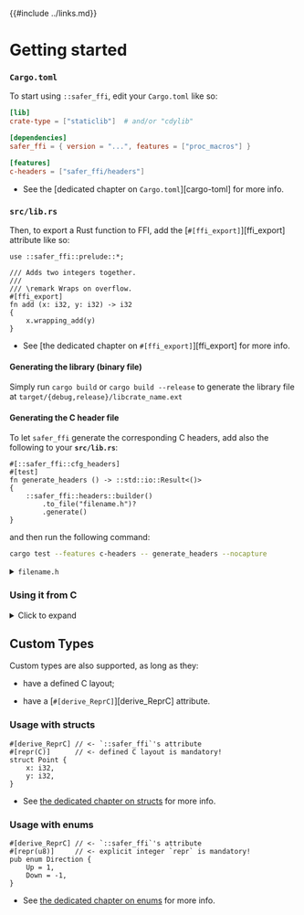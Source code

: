 {{#include ../links.md}}

# Getting started

### `Cargo.toml`

To start using `::safer_ffi`, edit your `Cargo.toml` like so:

```toml
[lib]
crate-type = ["staticlib"]  # and/or "cdylib"

[dependencies]
safer_ffi = { version = "...", features = ["proc_macros"] }

[features]
c-headers = ["safer_ffi/headers"]
```

  - See the [dedicated chapter on `Cargo.toml`][cargo-toml] for more info.

### `src/lib.rs`

Then, to export a Rust function to FFI, add the [`#[ffi_export]`][ffi_export]
attribute like so:

```rust,noplaypen
use ::safer_ffi::prelude::*;

/// Adds two integers together.
///
/// \remark Wraps on overflow.
#[ffi_export]
fn add (x: i32, y: i32) -> i32
{
    x.wrapping_add(y)
}
```

  - See [the dedicated chapter on `#[ffi_export]`][ffi_export] for more info.

#### Generating the library (binary file)

Simply run `cargo build` or `cargo build --release` to generate the library
file at `target/{debug,release}/libcrate_name.ext`

#### Generating the C header file

To let `safer_ffi` generate the corresponding C headers, add also the following to
your **`src/lib.rs`**:

```rust,noplaypen
#[::safer_ffi::cfg_headers]
#[test]
fn generate_headers () -> ::std::io::Result<()>
{
    ::safer_ffi::headers::builder()
        .to_file("filename.h")?
        .generate()
}
```

and then run the following command:

```bash
cargo test --features c-headers -- generate_headers --nocapture
```

<details><summary><code>filename.h</code></summary>

```C
/*! \file */
/*******************************************
 *                                         *
 *  File auto-generated by `::safer_ffi`.  *
 *                                         *
 *  Do not manually edit this file.        *
 *                                         *
 *******************************************/

#ifndef __RUST_EXAMPLE__
#define __RUST_EXAMPLE__

#ifdef __cplusplus
extern "C" {
#endif


#include <stddef.h>
#include <stdint.h>

/** \brief
 *  Adds two integers together.
 *
 *  \remark Wraps on overflow.
 */
int32_t add (
    int32_t x,
    int32_t y);


#ifdef __cplusplus
} /* extern "C" */
#endif

#endif /* __RUST_EXAMPLE__ */
```

</details>

### Using it from C

<details><Summary>Click to expand</summary>

Here is a basic example to showcase FFI calling into our `add`
function:

```C
// main.rs
#include <inttypes.h>
#include <stdio.h>
#include <stdlib.h>

#include "filename.h"

int main (int argc, char const * const argv[])
{
    printf("42 + 27 = %" PRId32 "\n", add(42, 27));
    return EXIT_SUCCESS;
}
```

compile it with:

```bash
cc main.c -o main -L target/debug -l crate_name
./main  # Run it!
```

</details>

## Custom Types

Custom types are also supported, as long as they:

  - have a defined C layout;

  - have a [`#[derive_ReprC]`][derive_ReprC] attribute.

### Usage with structs

```rust,noplaypen
#[derive_ReprC] // <- `::safer_ffi`'s attribute
#[repr(C)]      // <- defined C layout is mandatory!
struct Point {
    x: i32,
    y: i32,
}
```

  - See [the dedicated chapter on structs](/derive-reprc/struct.md) for more info.

### Usage with enums

```rust,noplaypen
#[derive_ReprC] // <- `::safer_ffi`'s attribute
#[repr(u8)]     // <- explicit integer `repr` is mandatory!
pub enum Direction {
    Up = 1,
    Down = -1,
}
```

  - See [the dedicated chapter on enums](/derive-reprc/enum.md) for more info.
